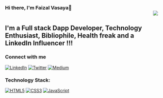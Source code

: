 ### Hi there, I'm Faizal Vasaya👋 <div align = 'right'>![](https://komarev.com/ghpvc/?username=faizvasaya&color=yellow)</div>

## I'm a Full stack Dapp Developer, Technology Enthusiast, Bibliophile, Health freak and a LinkedIn Influencer !!!

### Connect with me

[![LinkedIn](https://img.shields.io/badge/LinkedIn-0077B5?style=for-the-badge&logo=linkedin&logoColor=white)](https://www.linkedin.com/in/faizalvasaya/) [![Twitter](https://img.shields.io/badge/Twitter-1DA1F2?style=for-the-badge&logo=twitter&logoColor=white)](https://twitter.com/FaizalVasaya) [![Medium](https://img.shields.io/badge/Medium-12100E?style=for-the-badge&logo=medium&logoColor=white)](https://medium.com/@faizvasya)

### Technology Stack:
[![HTML5](https://img.shields.io/badge/HTML5-E34F26?style=for-the-badge&logo=html5&logoColor=white)](https://developer.mozilla.org/en-US/docs/Glossary/HTML5) [![CSS3](https://img.shields.io/badge/CSS3-1572B6?style=for-the-badge&logo=css3&logoColor=white)](https://developer.mozilla.org/en-US/docs/Web/CSS) [![JavaScript](https://img.shields.io/badge/JavaScript-323330?style=for-the-badge&logo=javascript&logoColor=F7DF1E)](https://developer.mozilla.org/en-US/docs/Web/JavaScript)












